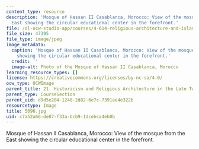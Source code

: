 ```yaml
---
content_type: resource
description: 'Mosque of Hassan II Casablanca, Morocco: View of the mosque from the
  East showing the circular educational center in the forefront.'
file: /ol-ocw-studio-app/courses/4-614-religious-architecture-and-islamic-cultures-fall-2002/c7a52a66de87f33abcb91dcebca4eb8b_5096.jpg
file_size: 47395
file_type: image/jpeg
image_metadata:
  caption: 'Mosque of Hassan II Casablanca, Morocco: View of the mosque from the East
    showing the circular educational center in the forefront.'
  credit: ''
  image-alt: Photo of the Mosque of Hassan II Casablanca, Morocco
learning_resource_types: []
license: https://creativecommons.org/licenses/by-nc-sa/4.0/
ocw_type: OCWImage
parent_title: 21. Historicism and Religious Architecture in the Late Twentieth Century
parent_type: CourseSection
parent_uid: d9d5e204-1248-2d82-6e7c-7391ae4e322b
resourcetype: Image
title: 5096.jpg
uid: c7a52a66-de87-f33a-bcb9-1dcebca4eb8b
---
```

Mosque of Hassan II Casablanca, Morocco: View of the mosque from the East showing the circular educational center in the forefront.
